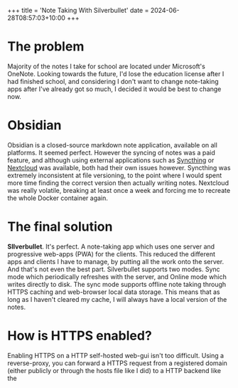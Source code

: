 +++
title = 'Note Taking With Silverbullet'
date = 2024-06-28T08:57:03+10:00
+++

# The problem

Majority of the notes I take for school are located under Microsoft's OneNote. Looking towards the future, I'd lose the education license after I had finished school, and considering I don't want to change note-taking apps after I've already got so much, I decided it would be best to change now.

# Obsidian

Obsidian is a closed-source markdown note application, available on all platforms. It seemed perfect. However the syncing of notes was a paid feature, and although using external applications such as [Syncthing]() or [Nextcloud]() was available, both had their own issues however. Syncthing was extremely inconsistent at file versioning, to the point where I would spent more time finding the correct version then actually writing notes. Nextcloud was really volatile, breaking at least once a week and forcing me to recreate the whole Docker container again.

# The final solution

**SIlverbullet**. It's perfect. A note-taking app which uses one server and progressive web-apps (PWA) for the clients. This reduced the different apps and clients I have to manage, by putting all the work onto the server. And that's not even the best part. Silverbullet supports two modes. Sync mode which periodically refreshes with the server, and Online mode which writes directly to disk. The sync mode supports offline note taking through HTTPS caching and web-browser local data storage. This means that as long as I haven't cleared my cache, I will always have a local version of the notes. 

# How is HTTPS enabled?

Enabling HTTPS on a HTTP self-hosted web-gui isn't too difficult. Using a reverse-proxy, you can forward a HTTPS request from a registered domain (either publicly or through the hosts file like I did) to a HTTP backend like the 

